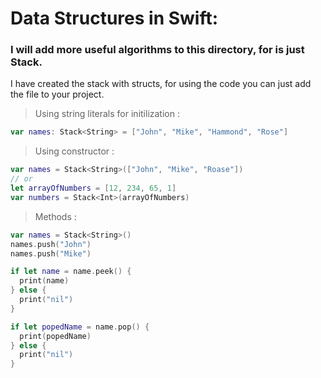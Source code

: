 # Data Structures in Swift:
### I will add more useful algorithms to this directory, for is just Stack.
I have created the stack with structs, for using the code you can just add the file to your project.

> Using string literals for initilization :

``` swift
var names: Stack<String> = ["John", "Mike", "Hammond", "Rose"]
```

> Using constructor :

``` swift
var names = Stack<String>(["John", "Mike", "Roase"])
// or
let arrayOfNumbers = [12, 234, 65, 1]
var numbers = Stack<Int>(arrayOfNumbers)

```
> Methods :

``` swift
var names = Stack<String>()
names.push("John")
names.push("Mike")

if let name = name.peek() {
  print(name)
} else {
  print("nil")
}

if let popedName = name.pop() {
  print(popedName)
} else {
  print("nil")
}
```
